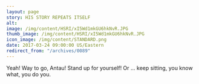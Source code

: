 ```yaml
---
layout: page
story: HIS STORY REPEATS ITSELF
alt:
image: /img/content/HSRI/xI5Wd1mkGU6hkNvR.JPG
thumb_image: /img/content/HSRI/xI5Wd1mkGU6hkNvR.JPG
icon_image: /img/content/STANDARD.png
date: 2017-03-24 09:00:00 US/Eastern
redirect_from: "/archives/0089"
---
```

Yeah! Way to go, Antau! Stand up for yourself! Or ... keep sitting, you know what, you do you.
